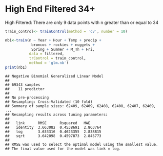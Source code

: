 High End Filtered 34+
================

High Filtered: There are only 9 data points with n greater than or equal
to 34

``` r
train_control<- trainControl(method = 'cv', number = 10)

nb1<-train(n ~ Year + Hour + Temp + precip +
            broncos + rockies + nuggets +
            Spring + Summer + M_Th + Fri,
           data = filtered,
           trControl = train_control,
           method = 'glm.nb')
print(nb1)
```

    ## Negative Binomial Generalized Linear Model 
    ## 
    ## 69343 samples
    ##    11 predictor
    ## 
    ## No pre-processing
    ## Resampling: Cross-Validated (10 fold) 
    ## Summary of sample sizes: 62409, 62409, 62408, 62408, 62407, 62409, ... 
    ## Resampling results across tuning parameters:
    ## 
    ##   link      RMSE      Rsquared   MAE     
    ##   identity  3.663082  0.4538691  2.863764
    ##   log       3.633316  0.4623355  2.838815
    ##   sqrt      3.642098  0.4597873  2.845773
    ## 
    ## RMSE was used to select the optimal model using the smallest value.
    ## The final value used for the model was link = log.
